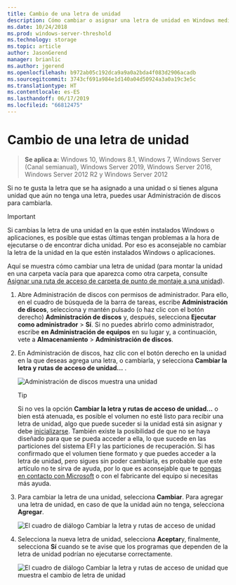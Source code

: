 ```yaml
---
title: Cambio de una letra de unidad
description: Cómo cambiar o asignar una letra de unidad en Windows mediante Administración de discos.
ms.date: 10/24/2018
ms.prod: windows-server-threshold
ms.technology: storage
ms.topic: article
author: JasonGerend
manager: brianlic
ms.author: jgerend
ms.openlocfilehash: b972ab05c192dca9a9a0a2bda4f083d2906acadb
ms.sourcegitcommit: 3743cf691a984e1d140a04d50924a3a0a19c3e5c
ms.translationtype: HT
ms.contentlocale: es-ES
ms.lasthandoff: 06/17/2019
ms.locfileid: "66812475"
---
```

# <a name="change-a-drive-letter"></a>Cambio de una letra de unidad

> **Se aplica a:** Windows 10, Windows 8.1, Windows 7, Windows Server (Canal semianual), Windows Server 2019, Windows Server 2016, Windows Server 2012 R2 y Windows Server 2012

Si no te gusta la letra que se ha asignado a una unidad o si tienes alguna unidad que aún no tenga una letra, puedes usar Administración de discos para cambiarla.

> [!IMPORTANT]
> Si cambias la letra de una unidad en la que estén instalados Windows o aplicaciones, es posible que estas últimas tengan problemas a la hora de ejecutarse o de encontrar dicha unidad. Por eso es aconsejable no cambiar la letra de la unidad en la que estén instalados Windows o aplicaciones.

Aquí se muestra cómo cambiar una letra de unidad (para montar la unidad en una carpeta vacía para que aparezca como otra carpeta, consulte [Asignar una ruta de acceso de carpeta de punto de montaje a una unidad](assign-a-mount-point-folder-path-to-a-drive.md)).

1. Abre Administración de discos con permisos de administrador. 
    Para ello, en el cuadro de búsqueda de la barra de tareas, escribe **Administración de discos**, selecciona y mantén pulsado (o haz clic con el botón derecho) **Administración de discos** y, después, selecciona **Ejecutar como administrador**  >  **Sí**. Si no puedes abrirlo como administrador, escribe **en Administración de equipos** en su lugar y, a continuación, vete a **Almacenamiento** > **Administración de discos**.
1. En Administración de discos, haz clic con el botón derecho en la unidad en la que deseas agrega una letra, o cambiarla, y selecciona **Cambiar la letra y rutas de acceso de unidad...** .

    ![Administración de discos muestra una unidad](media/change-drive-letter.png)
    > [!TIP]
    > Si no ves la opción **Cambiar la letra y rutas de acceso de unidad...** o bien está atenuada, es posible el volumen no esté listo para recibir una letra de unidad, algo que puede suceder si la unidad está sin asignar y debe [inicializarse](initialize-new-disks.md). También existe la posibilidad de que no se haya diseñado para que se pueda acceder a ella, lo que sucede en las particiones del sistema EFI y las particiones de recuperación. Si has confirmado que el volumen tiene formato y que puedes acceder a la letra de unidad, pero sigues sin poder cambiarla, es probable que este artículo no te sirva de ayuda, por lo que es aconsejable que te [pongas en contacto con Microsoft](https://support.microsoft.com/contactus/) o con el fabricante del equipo si necesitas más ayuda.

1. Para cambiar la letra de una unidad, selecciona **Cambiar**. Para agregar una letra de unidad, en caso de que la unidad aún no tenga, selecciona **Agregar**.

    ![El cuadro de diálogo Cambiar la letra y rutas de acceso de unidad](media/change-drive-letter2.png)
1. Selecciona la nueva letra de unidad, selecciona **Aceptar**y, finalmente, selecciona **Sí** cuando se te avise que los programas que dependen de la letra de unidad podrían no ejecutarse correctamente.

    ![El cuadro de diálogo Cambiar la letra y rutas de acceso de unidad que muestra el cambio de letra de unidad](media/change-drive-letter3.png)